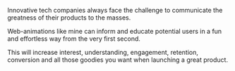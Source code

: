 Innovative tech companies always face the challenge to communicate the greatness of their products to the masses. 

Web-animations like mine can inform and educate potential users in a fun and effortless way from the very first second.

This will increase interest, understanding, engagement, retention, conversion and all those goodies you want when launching a great product.